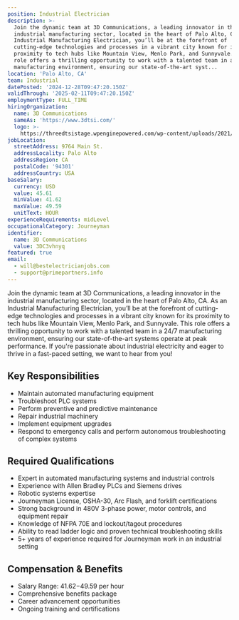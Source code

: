 ```yaml
---
position: Industrial Electrician
description: >-
  Join the dynamic team at 3D Communications, a leading innovator in the
  industrial manufacturing sector, located in the heart of Palo Alto, CA. As an
  Industrial Manufacturing Electrician, you’ll be at the forefront of
  cutting-edge technologies and processes in a vibrant city known for its
  proximity to tech hubs like Mountain View, Menlo Park, and Sunnyvale. This
  role offers a thrilling opportunity to work with a talented team in a 24/7
  manufacturing environment, ensuring our state-of-the-art syst...
location: 'Palo Alto, CA'
team: Industrial
datePosted: '2024-12-28T09:47:20.150Z'
validThrough: '2025-02-11T09:47:20.150Z'
employmentType: FULL_TIME
hiringOrganization:
  name: 3D Communications
  sameAs: 'https://www.3dtsi.com/'
  logo: >-
    https://threedtsistage.wpenginepowered.com/wp-content/uploads/2021/01/logo-default.png
jobLocation:
  streetAddress: 9764 Main St.
  addressLocality: Palo Alto
  addressRegion: CA
  postalCode: '94301'
  addressCountry: USA
baseSalary:
  currency: USD
  value: 45.61
  minValue: 41.62
  maxValue: 49.59
  unitText: HOUR
experienceRequirements: midLevel
occupationalCategory: Journeyman
identifier:
  name: 3D Communications
  value: 3DC3vhnyq
featured: true
email:
  - will@bestelectricianjobs.com
  - support@primepartners.info
---
```




Join the dynamic team at 3D Communications, a leading innovator in the industrial manufacturing sector, located in the heart of Palo Alto, CA. As an Industrial Manufacturing Electrician, you’ll be at the forefront of cutting-edge technologies and processes in a vibrant city known for its proximity to tech hubs like Mountain View, Menlo Park, and Sunnyvale. This role offers a thrilling opportunity to work with a talented team in a 24/7 manufacturing environment, ensuring our state-of-the-art systems operate at peak performance. If you're passionate about industrial electricity and eager to thrive in a fast-paced setting, we want to hear from you!

## Key Responsibilities
- Maintain automated manufacturing equipment
- Troubleshoot PLC systems
- Perform preventive and predictive maintenance
- Repair industrial machinery
- Implement equipment upgrades
- Respond to emergency calls and perform autonomous troubleshooting of complex systems

## Required Qualifications
- Expert in automated manufacturing systems and industrial controls
- Experience with Allen Bradley PLCs and Siemens drives
- Robotic systems expertise
- Journeyman License, OSHA-30, Arc Flash, and forklift certifications
- Strong background in 480V 3-phase power, motor controls, and equipment repair
- Knowledge of NFPA 70E and lockout/tagout procedures
- Ability to read ladder logic and proven technical troubleshooting skills
- 5+ years of experience required for Journeyman work in an industrial setting

## Compensation & Benefits
- Salary Range: $41.62-$49.59 per hour
- Comprehensive benefits package
- Career advancement opportunities
- Ongoing training and certifications